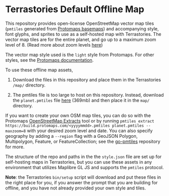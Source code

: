 # Terrastories Default Offline Map

This repository provides open-license OpenStreetMap vector map tiles (`pmtiles` generated from [Protomaps basemaps](https://github.com/protomaps/basemaps)) and accompanying style, font glyphs, and sprites to use as a self-hosted map with Terrastories. The vector map tiles are for the entire planet, and go up to a maximum zoom level of 8. (Read more about zoom levels [here](https://wiki.openstreetmap.org/wiki/Zoom_levels))

The vector map style used is the `light` style from Protomaps. For other styles, see the [Protomaps documentation](https://docs.protomaps.com/basemaps/styles).

To use these offline map assets, 

1. Download the files in this repository and place them in the Terrastories `/map/` directory.

2. The pmtiles file is too large to host on this repository. Instead, download the `planet.pmtiles` file [here](https://t.ly/OTZpR) (369mb) and then place it in the `map/` directory.

If you want to create your own OSM map tiles, you can do so with the Protomaps [OpenStreetMap Extracts](http://app.protomaps.com/downloads/osm) tool or by running `pmtiles extract https://build.protomaps.com/<yyyymmdd>.pmtiles planet.pmtiles --maxzoom=8` with your desired zoom level and date. You can also specify geography by adding a `--region` flag with a GeoJSON Polygon, Multipolygon, Feature, or FeatureCollection; see the [go-pmtiles](https://github.com/protomaps/go-pmtiles) repository for more.

The structure of the repo and paths in the the `style.json` file are set up for self-hosting maps in Terrastories, but you can use these assets in any environment that utilizes Maplibre GL JS and supports the `pmtiles` protocol.

**Note**: the Terrastories `bin/setup` script will download and put these files in the right place for you, if you answer the prompt that you are building for offline, and you have not already provided your own style and tiles.
